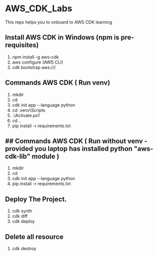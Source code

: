 # AWS_CDK_Labs
This repo helps you to onboard to AWS CDK learning

## Install AWS CDK in Windows (npm is pre-requisites)
1. npm install -g aws-cdk
2. aws configure (AWS CLI)
2. cdk bootstrap aws://<AccountNumber>/<Region>

## Commands AWS CDK ( Run venv)
1. mkdir <project-name>
2. cd <project-name>
3. cdk init app --language python
4. cd .venv\Scripts
5. .\Activate.ps1
6. cd ..
7. pip install -r requirements.txt

## ## Commands AWS CDK ( Run without venv - provided you laptop has installed python "aws-cdk-lib" module )
1. mkdir <project-name>
2. cd <project-name>
3. cdk init app --language python
4. pip install -r requirements.txt

## Deploy The Project.
1. cdk synth
2. cdk diff
3. cdk deploy

## Delete all resource
1. cdk destroy
